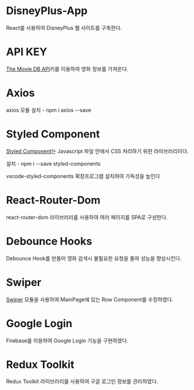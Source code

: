 # DisneyPlus-App

React를 사용하여 DisneyPlus 웹 사이트를 구축한다.

# API KEY

[The Movie DB API](https://www.themoviedb.org)키를 이용하여 영화 정보를 가져온다.

# Axios

axios 모듈 설치 - npm i axios --save

# Styled Component

[Styled Component](https://styled-components.com/docs/basics)는 Javascript 파일 안에서 CSS 처리하기 위한 라이브러리이다.

설치 - npm i --save styled-components

vscode-styled-components 확장프로그램 설치하여 가독성을 높인다

# React-Router-Dom

react-router-dom 라이브러리를 사용하여 여러 페이지를 SPA로 구성한다.

# Debounce Hooks

Debounce Hook를 만들어 영화 검색시 불필요한 요청을 줄여 성능을 향상시킨다.

# Swiper

[Swiper](https://swiperjs.com/react) 모듈을 사용하여 MainPage에 있는 Row Component를 수정하였다.

# Google Login

Firebase를 이용하여 Google Login 기능을 구현하였다.

# Redux Toolkit

Redux Toolkit 라이브러리를 사용하여 구글 로그인 정보를 관리하였다.

